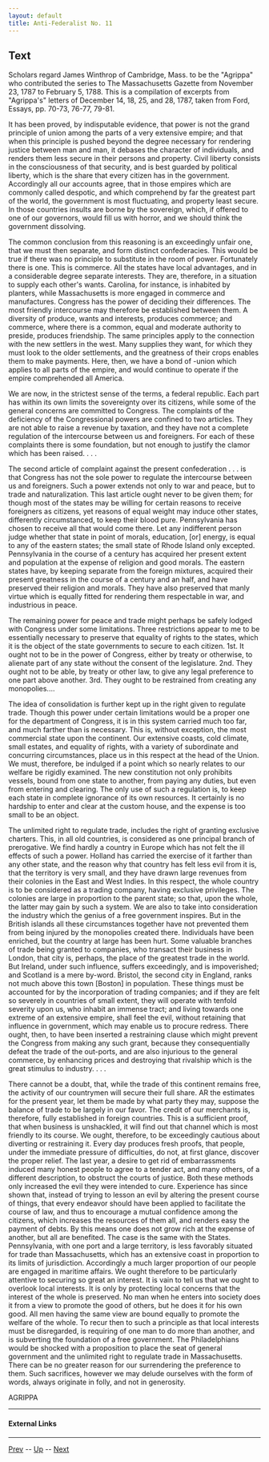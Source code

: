 ```yaml
---
layout: default
title: Anti-Federalist No. 11
---
```


## Text

Scholars regard James Winthrop of Cambridge, Mass. to be the "Agrippa" who contributed the series to The Massachusetts Gazette from November 23, 1787 to February 5, 1788. This is a compilation of excerpts from "Agrippa's" letters of December 14, 18, 25, and 28, 1787, taken from Ford, Essays, pp. 70-73, 76-77, 79-81.

It has been proved, by indisputable evidence, that power is not the grand principle of union among the parts of a very extensive empire; and that when this principle is pushed beyond the degree necessary for rendering justice between man and man, it debases the character of individuals, and renders them less secure in their persons and property. Civil liberty consists in the consciousness of that security, and is best guarded by political liberty, which is the share that every citizen has in the government. Accordingly all our accounts agree, that in those empires which are commonly called despotic, and which comprehend by far the greatest part of the world, the government is most fluctuating, and property least secure. In those countries insults are borne by the sovereign, which, if offered to one of our governors, would fill us with horror, and we should think the government dissolving.

The common conclusion from this reasoning is an exceedingly unfair one, that we must then separate, and form distinct confederacies. This would be true if there was no principle to substitute in the room of power. Fortunately there is one. This is commerce. All the states have local advantages, and in a considerable degree separate interests. They are, therefore, in a situation to supply each other's wants. Carolina, for instance, is inhabited by planters, while Massachusetts is more engaged in commerce and manufactures. Congress has the power of deciding their differences. The most friendly intercourse may therefore be established between them. A diversity of produce, wants and interests, produces commerce; and commerce, where there is a common, equal and moderate authority to preside, produces friendship. The same principles apply to the connection with the new settlers in the west. Many supplies they want, for which they must look to the older settlements, and the greatness of their crops enables them to make payments. Here, then, we have a bond of -union which applies to all parts of the empire, and would continue to operate if the empire comprehended all America.

We are now, in the strictest sense of the terms, a federal republic. Each part has within its own limits the sovereignty over its citizens, while some of the general concerns are committed to Congress. The complaints of the deficiency of the Congressional powers are confined to two articles. They are not able to raise a revenue by taxation, and they have not a complete regulation of the intercourse between us and foreigners. For each of these complaints there is some foundation, but not enough to justify the clamor which has been raised. . . .

The second article of complaint against the present confederation . . . is that Congress has not the sole power to regulate the intercourse between us and foreigners. Such a power extends not only to war and peace, but to trade and naturalization. This last article ought never to be given them; for though most of the states may be willing for certain reasons to receive foreigners as citizens, yet reasons of equal weight may induce other states, differently circumstanced, to keep their blood pure. Pennsylvania has chosen to receive all that would come there. Let any indifferent person judge whether that state in point of morals, education, [or] energy, is equal to any of the eastern states; the small state of Rhode Island only excepted. Pennsylvania in the course of a century has acquired her present extent and population at the expense of religion and good morals. The eastern states have, by keeping separate from the foreign mixtures, acquired their present greatness in the course of a century and an half, and have preserved their religion and morals. They have also preserved that manly virtue which is equally fitted for rendering them respectable in war, and industrious in peace.

The remaining power for peace and trade might perhaps be safely lodged with Congress under some limitations. Three restrictions appear to me to be essentially necessary to preserve that equality of rights to the states, which it is the object of the state governments to secure to each citizen. 1st. It ought not to be in the power of Congress, either by treaty or otherwise, to alienate part of any state without the consent of the legislature. 2nd. They ought not to be able, by treaty or other law, to give any legal preference to one part above another. 3rd. They ought to be restrained from creating any monopolies....

The idea of consolidation is further kept up in the right given to regulate trade. Though this power under certain limitations would be a proper one for the department of Congress, it is in this system carried much too far, and much farther than is necessary. This is, without exception, the most commercial state upon the continent. Our extensive coasts, cold climate, small estates, and equality of rights, with a variety of subordinate and concurring circumstances, place us in this respect at the head of the Union. We must, therefore, be indulged if a point which so nearly relates to our welfare be rigidly examined. The new constitution not only prohibits vessels, bound from one state to another, from paying any duties, but even from entering and clearing. The only use of such a regulation is, to keep each state in complete ignorance of its own resources. It certainly is no hardship to enter and clear at the custom house, and the expense is too small to be an object.

The unlimited right to regulate trade, includes the right of granting exclusive charters. This, in all old countries, is considered as one principal branch of prerogative. We find hardly a country in Europe which has not felt the ill effects of such a power. Holland has carried the exercise of it farther than any other state, and the reason why that country has felt less evil from it is, that the territory is very small, and they have drawn large revenues from their colonies in the East and West Indies. In this respect, the whole country is to be considered as a trading company, having exclusive privileges. The colonies are large in proportion to the parent state; so that, upon the whole, the latter may gain by such a system. We are also to take into consideration the industry which the genius of a free government inspires. But in the British islands all these circumstances together have not prevented them from being injured by the monopolies created there. Individuals have been enriched, but the country at large has been hurt. Some valuable branches of trade being granted to companies, who transact their business in London, that city is, perhaps, the place of the greatest trade in the world. But Ireland, under such influence, suffers exceedingly, and is impoverished; and Scotland is a mere by-word. Bristol, the second city in England, ranks not much above this town [Boston] in population. These things must be accounted for by the incorporation of trading companies; and if they are felt so severely in countries of small extent, they will operate with tenfold severity upon us, who inhabit an immense tract; and living towards one extreme of an extensive empire, shall feel the evil, without retaining that influence in government, which may enable us to procure redress. There ought, then, to have been inserted a restraining clause which might prevent the Congress from making any such grant, because they consequentially defeat the trade of the out-ports, and are also injurious to the general commerce, by enhancing prices and destroying that rivalship which is the great stimulus to industry. . . .

There cannot be a doubt, that, while the trade of this continent remains free, the activity of our countrymen will secure their full share. AR the estimates for the present year, let them be made by what party they may, suppose the balance of trade to be largely in our favor. The credit of our merchants is, therefore, fully established in foreign countries. This is a sufficient proof, that when business is unshackled, it will find out that channel which is most friendly to its course. We ought, therefore, to be exceedingly cautious about diverting or restraining it. Every day produces fresh proofs, that people, under the immediate pressure of difficulties, do not, at first glance, discover the proper relief. The last year, a desire to get rid of embarrassments induced many honest people to agree to a tender act, and many others, of a different description, to obstruct the courts of justice. Both these methods only increased the evil they were intended to cure. Experience has since shown that, instead of trying to lesson an evil by altering the present course of things, that every endeavor should have been applied to facilitate the course of law, and thus to encourage a mutual confidence among the citizens, which increases the resources of them all, and renders easy the payment of debts. By this means one does not grow rich at the expense of another, but all are benefited. The case is the same with the States. Pennsylvania, with one port and a large territory, is less favorably situated for trade than Massachusetts, which has an extensive coast in proportion to its limits of jurisdiction. Accordingly a much larger proportion of our people are engaged in maritime affairs. We ought therefore to be particularly attentive to securing so great an interest. It is vain to tell us that we ought to overlook local interests. It is only by protecting local concerns that the interest of the whole is preserved. No man when he enters into society does it from a view to promote the good of others, but he does it for his own good. All men having the same view are bound equally to promote the welfare of the whole. To recur then to such a principle as that local interests must be disregarded, is requiring of one man to do more than another, and is subverting the foundation of a free government. The Philadelphians would be shocked with a proposition to place the seat of general government and the unlimited right to regulate trade in Massachusetts. There can be no greater reason for our surrendering the preference to them. Such sacrifices, however we may delude ourselves with the form of words, always originate in folly, and not in generosity.

AGRIPPA

---
#### External Links

---

[Prev](10.md) -- [Up](README.md) -- [Next](12.md)